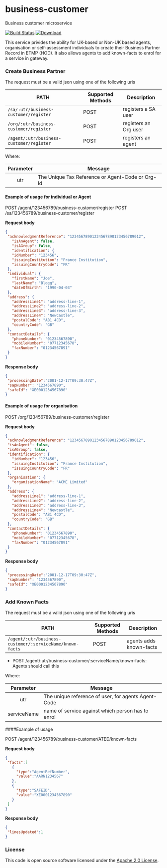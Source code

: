 business-customer
=============
Business customer microservice

[![Build Status](https://travis-ci.org/hmrc/business-customer.svg)](https://travis-ci.org/hmrc/business-customer) [ ![Download](https://api.bintray.com/packages/hmrc/releases/business-customer/images/download.svg) ](https://bintray.com/hmrc/releases/business-customer/_latestVersion)


This service privides the ability for UK-based or Non-UK based agents, organisation or self-assessment individuals to create their Business Partner Record in ETMP (HOD). 
It also allows agents to add known-facts to enrol for a service in gateway.

### Create Business Partner

The request must be a valid json using one of the following uris

| PATH | Supported Methods | Description |
|------|-------------------|-------------|
|```/sa/:utr/business-customer/register``` | POST | registers a SA user|
|```/org/:utr/business-customer/register``` | POST | registers an Org user |
|```/agent/:utr/business-customer/register``` | POST | registers an agent |

Where:

| Parameter | Message                      |
|:--------:|------------------------------|
|   utr    | The Unique Tax Reference or Agent-Code or Org-Id |

#### Example of usage for individual or Agent

 POST /agent/123456789/business-customer/register
 POST /sa/123456789/business-customer/register

 **Request body**

 ```json
{
  "acknowledgmentReference": "12345678901234567890123456789012",
    "isAnAgent": false,
    "isAGroup": false,
    "identification": {
    "idNumber": "123456",
    "issuingInstitution": "France Institution",
    "issuingCountryCode": "FR"
  },
  "individual": {
    "firstName": "Joe",
    "lastName": "Blogg",
    "dateOfBirth": "1990-04-03"
  },
  "address": {
    "addressLine1": "address-line-1",
    "addressLine2": "address-line-2",
    "addressLine3": "address-line-3",
    "addressLine4": "Newcastle",
    "postalCode": "AB1 4CD",
    "countryCode": "GB"
  },
  "contactDetails": {
    "phoneNumber": "01234567890",
    "mobileNumber": "07712345678",
    "faxNumber": "01234567891"
  }
}
 ```
 **Response body**

 ```json
{
  "processingDate":"2001-12-17T09:30:47Z",
  "sapNumber": "1234567890",
  "safeId": "XE0001234567890"
}
 ```

#### Example of usage for organisation

 POST /org/123456789/business-customer/register

 **Request body**

 ```json
{
  "acknowledgmentReference": "12345678901234567890123456789012",
  "isAnAgent": false,
  "isAGroup": false,
  "identification": {
    "idNumber": "123456",
    "issuingInstitution": "France Institution",
    "issuingCountryCode": "FR"
  },
  "organisation": {
    "organisationName": "ACME Limited"
  },
  "address": {
    "addressLine1": "address-line-1",
    "addressLine2": "address-line-2",
    "addressLine3": "address-line-3",
    "addressLine4": "Newcastle",
    "postalCode": "AB1 4CD",
    "countryCode": "GB"
  },
  "contactDetails": {
    "phoneNumber": "01234567890",
    "mobileNumber": "07712345678",
    "faxNumber": "01234567891"
  }
}
 ```
 **Response body**

 ```json
{
  "processingDate":"2001-12-17T09:30:47Z",
  "sapNumber": "1234567890",
  "safeId": "XE0001234567890"
}
 ```

### Add Known Facts

The request must be a valid json using one of the following uris

| PATH | Supported Methods | Description |
|------|-------------------|-------------|
|```/agent/:utr/business-customer/:serviceName/known-facts``` | POST | agents adds known-facts |

- POST    /agent/:utr/business-customer/:serviceName/known-facts: Agents should call this

Where:

| Parameter | Message                      |
|:--------:|------------------------------|
|   utr    | The unique reference of user, for agents Agent-Code |
|   serviceName    | name of service against which person has to enrol |

####Example of usage

 POST /agent/123456789/business-customer/ATED/known-facts

 **Request body**

 ```json
{
  "facts":[
    {
      "type":"AgentRefNumber",
      "value":"AARN1234567"
    },
    {
      "type":"SAFEID",
      "value":"XE0001234567890"
    }
  ]
}
 ```
 **Response body**

 ```json
{
  "linesUpdated":1
}
 ```

### License

This code is open source software licensed under the [Apache 2.0 License]("http://www.apache.org/licenses/LICENSE-2.0.html").

